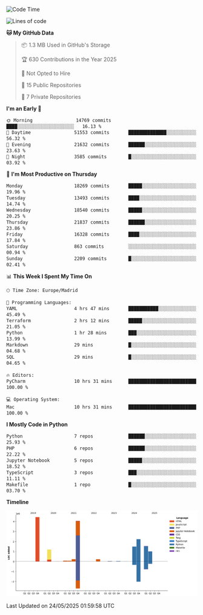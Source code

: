 <!--START_SECTION:waka-->
![Code Time](http://img.shields.io/badge/Code%20Time-839%20hrs%2038%20mins-blue)

![Lines of code](https://img.shields.io/badge/From%20Hello%20World%20I%27ve%20Written-16.6%20million%20lines%20of%20code-blue)

**🐱 My GitHub Data** 

> 📦 1.3 MB Used in GitHub's Storage 
 > 
> 🏆 630 Contributions in the Year 2025
 > 
> 🚫 Not Opted to Hire
 > 
> 📜 15 Public Repositories 
 > 
> 🔑 7 Private Repositories 
 > 
**I'm an Early 🐤** 

```text
🌞 Morning                14769 commits       ████░░░░░░░░░░░░░░░░░░░░░   16.13 % 
🌆 Daytime                51553 commits       ██████████████░░░░░░░░░░░   56.32 % 
🌃 Evening                21632 commits       ██████░░░░░░░░░░░░░░░░░░░   23.63 % 
🌙 Night                  3585 commits        █░░░░░░░░░░░░░░░░░░░░░░░░   03.92 % 
```
📅 **I'm Most Productive on Thursday** 

```text
Monday                   18269 commits       █████░░░░░░░░░░░░░░░░░░░░   19.96 % 
Tuesday                  13493 commits       ████░░░░░░░░░░░░░░░░░░░░░   14.74 % 
Wednesday                18540 commits       █████░░░░░░░░░░░░░░░░░░░░   20.25 % 
Thursday                 21837 commits       ██████░░░░░░░░░░░░░░░░░░░   23.86 % 
Friday                   16328 commits       ████░░░░░░░░░░░░░░░░░░░░░   17.84 % 
Saturday                 863 commits         ░░░░░░░░░░░░░░░░░░░░░░░░░   00.94 % 
Sunday                   2209 commits        █░░░░░░░░░░░░░░░░░░░░░░░░   02.41 % 
```


📊 **This Week I Spent My Time On** 

```text
🕑︎ Time Zone: Europe/Madrid

💬 Programming Languages: 
YAML                     4 hrs 47 mins       ███████████░░░░░░░░░░░░░░   45.49 % 
Terraform                2 hrs 12 mins       █████░░░░░░░░░░░░░░░░░░░░   21.05 % 
Python                   1 hr 28 mins        ███░░░░░░░░░░░░░░░░░░░░░░   13.99 % 
Markdown                 29 mins             █░░░░░░░░░░░░░░░░░░░░░░░░   04.68 % 
SQL                      29 mins             █░░░░░░░░░░░░░░░░░░░░░░░░   04.65 % 

🔥 Editors: 
PyCharm                  10 hrs 31 mins      █████████████████████████   100.00 % 

💻 Operating System: 
Mac                      10 hrs 31 mins      █████████████████████████   100.00 % 
```

**I Mostly Code in Python** 

```text
Python                   7 repos             ██████░░░░░░░░░░░░░░░░░░░   25.93 % 
PHP                      6 repos             ██████░░░░░░░░░░░░░░░░░░░   22.22 % 
Jupyter Notebook         5 repos             █████░░░░░░░░░░░░░░░░░░░░   18.52 % 
TypeScript               3 repos             ███░░░░░░░░░░░░░░░░░░░░░░   11.11 % 
Makefile                 1 repo              █░░░░░░░░░░░░░░░░░░░░░░░░   03.70 % 
```



**Timeline**

![Lines of Code chart](https://raw.githubusercontent.com/danisoronellas/danisoronellas/main/assets/bar_graph.png)


 Last Updated on 24/05/2025 01:59:58 UTC
<!--END_SECTION:waka-->
